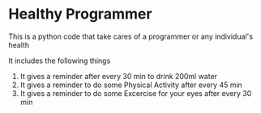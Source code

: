 # Healthy Programmer
This is a python code that take cares of a programmer or any individual's health

It includes the following things
1. It gives a reminder after every 30 min to drink 200ml water
2. It gives a reminder to do some Physical Activity after every 45 min
3. It gives a reminder to do some Excercise for your eyes after every 30 min
